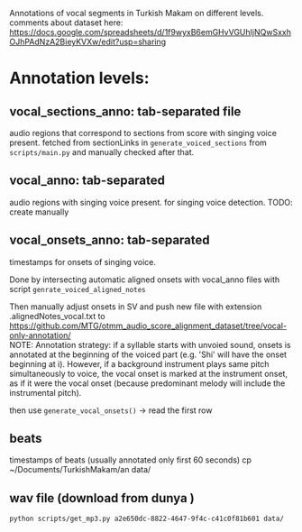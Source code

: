 		
Annotations of vocal segments in Turkish Makam on different levels.  
comments about dataset  here:
https://docs.google.com/spreadsheets/d/1f9wyxB6emGHvVGUhIjNQwSxxhOJhPAdNzA2BieyKVXw/edit?usp=sharing

# Annotation levels:
## vocal_sections_anno: tab-separated file
audio regions that correspond to sections from score with singing voice present. 
fetched from sectionLinks in `generate_voiced_sections` from `scripts/main.py` and manually checked after that.

## vocal_anno: tab-separated 
audio regions with singing voice present. for singing voice detection. 
TODO: create manually

## vocal_onsets_anno: tab-separated
timestamps for onsets of singing voice. 

Done by intersecting automatic aligned onsets with vocal_anno files with script `genrate_voiced_aligned_notes` 

Then manually adjust onsets in SV and push new file with extension .alignedNotes_vocal.txt to 
https://github.com/MTG/otmm_audio_score_alignment_dataset/tree/vocal-only-annotation/  
	NOTE: Annotation strategy: 
	if a syllable starts with unvoied sound, onsets is annotated at the beginning of the voiced part (e.g.  'Shi'  will have the onset beginning at i). However, if a background instrument plays same pitch simultaneously to voice, the vocal onset is marked at the instrument onset, as if it were the vocal onset (because predominant melody will include the instrumental pitch). 

then use `generate_vocal_onsets()` -> read the first row


## beats 
timestamps of beats (usually annotated only first 60 seconds)
cp ~/Documents/TurkishMakam/an data/<MBID>

## wav file (download from dunya )
`python scripts/get_mp3.py a2e650dc-8822-4647-9f4c-c41c0f81b601 data/`




